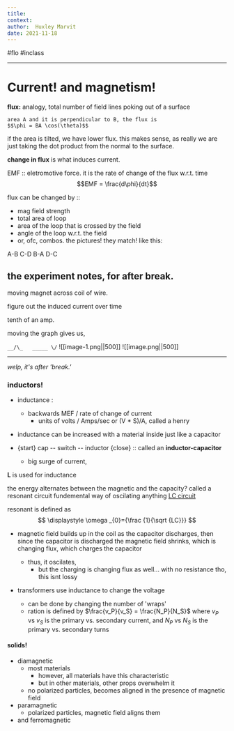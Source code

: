 ```yaml
---
title:   
context: 
author:  Huxley Marvit
date: 2021-11-18
---
```


#flo  #inclass 

***

# Current! and magnetism!

**flux:** analogy, total number of field lines poking out of a surface

```ad-important
area A and it is perpendicular to B, the flux is 
$$\phi = BA \cos(\theta)$$
```
if the area is tilted, we have lower flux. this makes sense, as really we are just taking the dot product from the normal to the surface.

**change in flux** is what induces current.


EMF :: eletromotive force. it is the rate of change of the flux w.r.t. time
$$EMF = \frac{d\phi}{dt}$$

flux can be changed by ::
- mag field strength 
- total area of loop
- area of the loop that is crossed by the field
- angle of the loop w.r.t. the field
- or, ofc, combos.
the pictures! they match! like this: 

A-B
C-D
B-A
D-C

## the experiment notes, for after break.


moving magnet across coil of wire.

figure out the induced current over time

tenth of an amp.

moving the graph gives us,

`
__/\_	_____
		  \/
`
![[image-1.png||500]]
![[image.png||500]]


***

*welp, it's after 'break.'*
### inductors!

- inductance : 
	- backwards MEF / rate of change of current
		-  units of volts / Amps/sec or (V * S)/A, called a henry


- inductance can be increased with a material inside just like a capacitor

- {start} cap -- switch -- inductor {close} :: called an **inductor-capacitor**
	- big surge of current, 

**L** is used for inductance

the energy alternates between the magnetic and the capacity? called a resonant circuit
fundemental way of oscilating anything
[LC circuit](https://en.wikipedia.org/wiki/LC_circuit)

resonant is defined as
$$ \displaystyle \omega _{0}={\frac {1}{\sqrt {LC}}} $$


- magnetic field builds up in the coil as the capacitor discharges, then since the capacitor is discharged the magnetic field shrinks, which is changing flux, which charges the capacitor
	- thus, it oscilates, 
		- but the charging is changing flux as well... with no resistance tho, this isnt lossy
		
- transformers use inductance to change the voltage
	- can be done by changing the number of 'wraps'
	- ration is defined by $\frac{v_P}{v_S} = \frac{N_P}{N_S}$ where $v_P$ vs $v_S$ is the primary vs. secondary current, and $N_P$ vs $N_S$ is the primary vs. secondary turns

#### solids!

- diamagnetic
	- most materials
		- however, all materials have this characteristic
		- but in other materials, other props overwhelm it
	- no polarized particles, becomes aligned in the presence of magnetic field
- paramagnetic
	- polarized particles, magnetic field aligns them
- and ferromagnetic


















